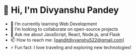 # 👋 Hi, I'm Divyanshu Pandey

- 🌱 I’m currently learning Web Development
- 👯 I’m looking to collaborate on open-source projects
- 💬 Ask me about JavaScript, React, Node.js, and Flask
- 📫 How to reach me: [panditdivyanshu522@gmail.com]
- ⚡ Fun fact: I love traveling and exploring new technologies!

